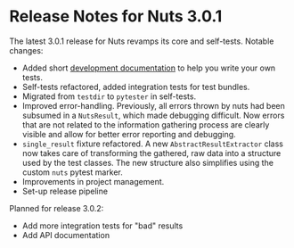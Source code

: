 # Release Notes for Nuts 3.0.1

The latest 3.0.1 release for Nuts revamps its core and self-tests. Notable changes:

* Added short [development documentation](https://nuts.readthedocs.io/en/latest/dev/writetests.html) to help you write your own tests.
* Self-tests refactored, added integration tests for test bundles.
* Migrated from `testdir` to `pytester` in self-tests.
* Improved error-handling. Previously, all errors thrown by nuts had been subsumed in a `NutsResult`, which made debugging difficult. Now errors that are not related to the information gathering process are clearly visible and allow for better error reporting and debugging.
* `single_result` fixture refactored. A new `AbstractResultExtractor` class now takes care of transforming the gathered, raw data into a structure used by the test classes. The new structure also simplifies using the custom `nuts` pytest marker.
* Improvements in project management.
* Set-up release pipeline

Planned for release 3.0.2:

* Add more integration tests for "bad" results
* Add API documentation

